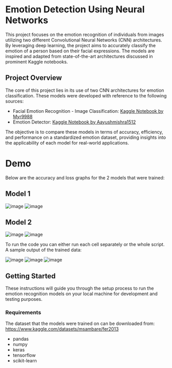 # Emotion Detection Using Neural Networks
This project focuses on the emotion recognition of individuals from images utilizing two different Convolutional Neural Networks (CNN) architectures. By leveraging deep learning, the project aims to accurately classify the emotion of a person based on their facial expressions. The models are inspired and adapted from state-of-the-art architectures discussed in prominent Kaggle notebooks.

## Project Overview

The core of this project lies in its use of two CNN architectures for emotion classification. These models were developed with reference to the following sources:

- Facial Emotion Recognition - Image Classification: [Kaggle Notebook by Myr9988](https://www.kaggle.com/code/myr9988/facial-emotion-recognition-image-classification)
- Emotion Detector: [Kaggle Notebook by Aayushmishra1512](https://www.kaggle.com/code/aayushmishra1512/emotion-detector/notebook)

The objective is to compare these models in terms of accuracy, efficiency, and performance on a standardized emotion dataset, providing insights into the applicability of each model for real-world applications.

# Demo
Below are the accuracy and loss graphs for the 2 models that were trained:

## Model 1
![image](https://github.com/pvalia/Emotion-Recognition/assets/77172929/631abcb1-7894-410b-8b4d-84e48121e18d)
![image](https://github.com/pvalia/Emotion-Recognition/assets/77172929/6b7bfb88-c602-44be-9d29-f5383ebae230)

## Model 2
![image](https://github.com/pvalia/Emotion-Recognition/assets/77172929/1eb342c7-3290-4bf1-b15b-ff33fe83d51e)
![image](https://github.com/pvalia/Emotion-Recognition/assets/77172929/b7f79a92-0973-477a-b0b3-9c98fae129fd)

To run the code you can either run each cell separately or the whole script. A sample output of the trained data:

![image](https://github.com/pvalia/Emotion-Recognition/assets/77172929/706db422-863c-4983-aa1b-824cbe74a31c)
![image](https://github.com/pvalia/Emotion-Recognition/assets/77172929/6aea1944-397a-4ff7-8ac9-f578a4f85f42)
![image](https://github.com/pvalia/Emotion-Recognition/assets/77172929/2d549f07-c216-4170-9f6e-ff8249568527)

## Getting Started

These instructions will guide you through the setup process to run the emotion recognition models on your local machine for development and testing purposes.

### Requirements
The dataset that the models were trained on can be downloaded from: https://www.kaggle.com/datasets/msambare/fer2013

- pandas
- numpy
- keras
- tensorflow
- scikit-learn
